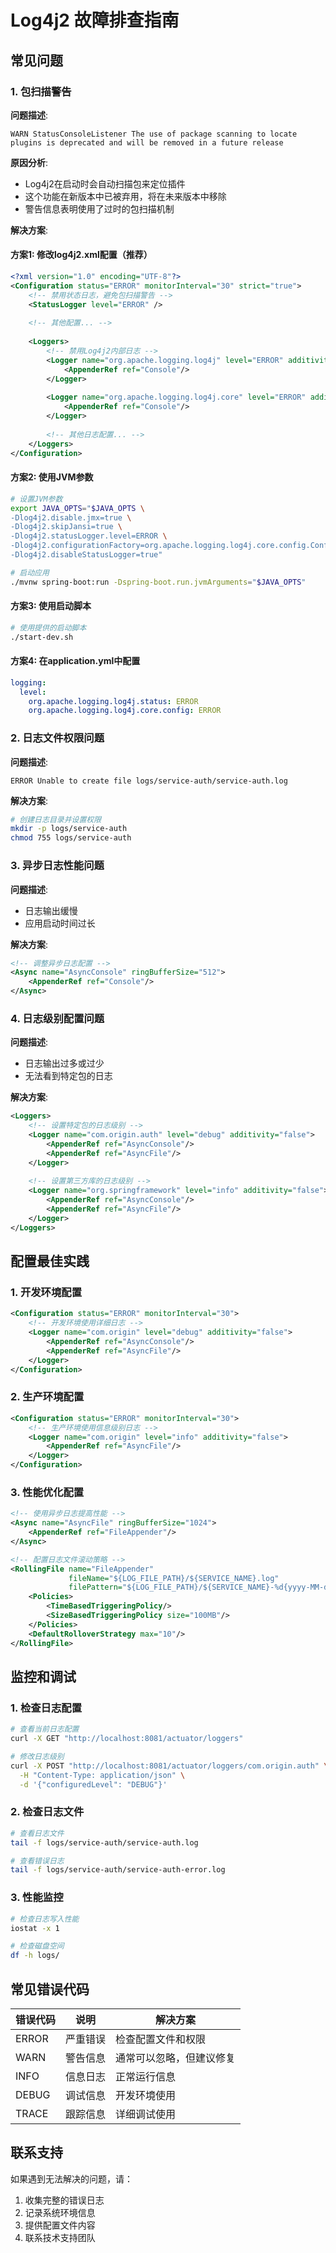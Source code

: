 # Log4j2 故障排查指南

## 常见问题

### 1. 包扫描警告

**问题描述**:
```
WARN StatusConsoleListener The use of package scanning to locate plugins is deprecated and will be removed in a future release
```

**原因分析**:
- Log4j2在启动时会自动扫描包来定位插件
- 这个功能在新版本中已被弃用，将在未来版本中移除
- 警告信息表明使用了过时的包扫描机制

**解决方案**:

#### 方案1: 修改log4j2.xml配置（推荐）
```xml
<?xml version="1.0" encoding="UTF-8"?>
<Configuration status="ERROR" monitorInterval="30" strict="true">
    <!-- 禁用状态日志，避免包扫描警告 -->
    <StatusLogger level="ERROR" />
    
    <!-- 其他配置... -->
    
    <Loggers>
        <!-- 禁用Log4j2内部日志 -->
        <Logger name="org.apache.logging.log4j" level="ERROR" additivity="false">
            <AppenderRef ref="Console"/>
        </Logger>
        
        <Logger name="org.apache.logging.log4j.core" level="ERROR" additivity="false">
            <AppenderRef ref="Console"/>
        </Logger>
        
        <!-- 其他日志配置... -->
    </Loggers>
</Configuration>
```

#### 方案2: 使用JVM参数
```bash
# 设置JVM参数
export JAVA_OPTS="$JAVA_OPTS \
-Dlog4j2.disable.jmx=true \
-Dlog4j2.skipJansi=true \
-Dlog4j2.statusLogger.level=ERROR \
-Dlog4j2.configurationFactory=org.apache.logging.log4j.core.config.ConfigurationFactory \
-Dlog4j2.disableStatusLogger=true"

# 启动应用
./mvnw spring-boot:run -Dspring-boot.run.jvmArguments="$JAVA_OPTS"
```

#### 方案3: 使用启动脚本
```bash
# 使用提供的启动脚本
./start-dev.sh
```

#### 方案4: 在application.yml中配置
```yaml
logging:
  level:
    org.apache.logging.log4j.status: ERROR
    org.apache.logging.log4j.core.config: ERROR
```

### 2. 日志文件权限问题

**问题描述**:
```
ERROR Unable to create file logs/service-auth/service-auth.log
```

**解决方案**:
```bash
# 创建日志目录并设置权限
mkdir -p logs/service-auth
chmod 755 logs/service-auth
```

### 3. 异步日志性能问题

**问题描述**:
- 日志输出缓慢
- 应用启动时间过长

**解决方案**:
```xml
<!-- 调整异步日志配置 -->
<Async name="AsyncConsole" ringBufferSize="512">
    <AppenderRef ref="Console"/>
</Async>
```

### 4. 日志级别配置问题

**问题描述**:
- 日志输出过多或过少
- 无法看到特定包的日志

**解决方案**:
```xml
<Loggers>
    <!-- 设置特定包的日志级别 -->
    <Logger name="com.origin.auth" level="debug" additivity="false">
        <AppenderRef ref="AsyncConsole"/>
        <AppenderRef ref="AsyncFile"/>
    </Logger>
    
    <!-- 设置第三方库的日志级别 -->
    <Logger name="org.springframework" level="info" additivity="false">
        <AppenderRef ref="AsyncConsole"/>
        <AppenderRef ref="AsyncFile"/>
    </Logger>
</Loggers>
```

## 配置最佳实践

### 1. 开发环境配置
```xml
<Configuration status="ERROR" monitorInterval="30">
    <!-- 开发环境使用详细日志 -->
    <Logger name="com.origin" level="debug" additivity="false">
        <AppenderRef ref="AsyncConsole"/>
        <AppenderRef ref="AsyncFile"/>
    </Logger>
</Configuration>
```

### 2. 生产环境配置
```xml
<Configuration status="ERROR" monitorInterval="30">
    <!-- 生产环境使用信息级别日志 -->
    <Logger name="com.origin" level="info" additivity="false">
        <AppenderRef ref="AsyncFile"/>
    </Logger>
</Configuration>
```

### 3. 性能优化配置
```xml
<!-- 使用异步日志提高性能 -->
<Async name="AsyncFile" ringBufferSize="1024">
    <AppenderRef ref="FileAppender"/>
</Async>

<!-- 配置日志文件滚动策略 -->
<RollingFile name="FileAppender" 
             fileName="${LOG_FILE_PATH}/${SERVICE_NAME}.log"
             filePattern="${LOG_FILE_PATH}/${SERVICE_NAME}-%d{yyyy-MM-dd}-%i.log.gz">
    <Policies>
        <TimeBasedTriggeringPolicy/>
        <SizeBasedTriggeringPolicy size="100MB"/>
    </Policies>
    <DefaultRolloverStrategy max="10"/>
</RollingFile>
```

## 监控和调试

### 1. 检查日志配置
```bash
# 查看当前日志配置
curl -X GET "http://localhost:8081/actuator/loggers"

# 修改日志级别
curl -X POST "http://localhost:8081/actuator/loggers/com.origin.auth" \
  -H "Content-Type: application/json" \
  -d '{"configuredLevel": "DEBUG"}'
```

### 2. 检查日志文件
```bash
# 查看日志文件
tail -f logs/service-auth/service-auth.log

# 查看错误日志
tail -f logs/service-auth/service-auth-error.log
```

### 3. 性能监控
```bash
# 检查日志写入性能
iostat -x 1

# 检查磁盘空间
df -h logs/
```

## 常见错误代码

| 错误代码 | 说明 | 解决方案 |
|----------|------|----------|
| ERROR | 严重错误 | 检查配置文件和权限 |
| WARN | 警告信息 | 通常可以忽略，但建议修复 |
| INFO | 信息日志 | 正常运行信息 |
| DEBUG | 调试信息 | 开发环境使用 |
| TRACE | 跟踪信息 | 详细调试使用 |

## 联系支持

如果遇到无法解决的问题，请：
1. 收集完整的错误日志
2. 记录系统环境信息
3. 提供配置文件内容
4. 联系技术支持团队 